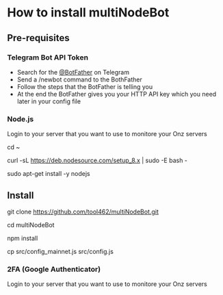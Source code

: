 # How to install multiNodeBot

## Pre-requisites

### Telegram Bot API Token

 - Search for the [@BotFather](https://telegram.me/BotFather) on Telegram
 - Send a /newbot command to the BothFather
 - Follow the steps that the BotFather is telling you
 - At the end the BotFather gives you your HTTP API key which you need later in your config file
 

### Node.js

Login to your server that you want to use to monitore your Onz servers

cd ~

curl -sL https://deb.nodesource.com/setup_8.x | sudo -E bash -

sudo apt-get install -y nodejs


## Install

 git clone https://github.com/tool462/multiNodeBot.git
 
 cd multiNodeBot
 
 npm install
 
 cp src/config_mainnet.js src/config.js
 
 
 
 
 ### 2FA (Google Authenticator)

Login to your server that you want to use to monitore your Onz servers
